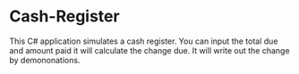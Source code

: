 # Cash-Register

This C# application simulates a cash register. You can input the total due and amount paid it will calculate the change due. It will write out the change by demononations.
